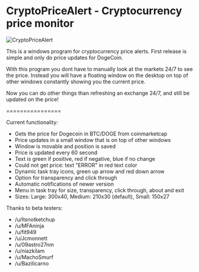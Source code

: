 CryptoPriceAlert - Cryptocurrency price monitor
================

![CryptoPriceAlert](http://immortaltools.com/img/CryptoPriceAlert.png "Preview")

This is a windows program for cryptocurrency price alerts. First release is simple and only do price updates for DogeCoin.

With this program you dont have to manually look at the markets 24/7 to see the price. 
Instead you will have a floating window on the desktop on top of other windows constantly showing you the current price.

Now you can do other things than refreshing an exchange 24/7, and still be updated on the price!

================

Current functionality:
* Gets the price for Dogecoin in BTC/DOGE from coinmarketcap
* Price updates in a small window that is on top of other windows
* Window is movable and position is saved
* Price is updated every 60 second
* Text is green if positive, red if negative, blue if no change
* Could not get price: text "ERROR" in red text color
* Dynamic task tray icons, green up arrow and red down arrow
* Option for transparency and click through
* Automatic notifications of newer version
* Menu in task tray for size, transparency, click through, about and exit
* Sizes: Large: 300x40, Medium: 210x30 (default), Small: 150x27

Thanks to beta testers:   
- /u/Itsnotketchup    
- /u/MFAninja    
- /u/fit949    
- /u/Jcmonnett    
- /u/09astro27nm    
- /u/niazkilam    
- /u/MachoSmurf    
- /u/Bazilicarno 
